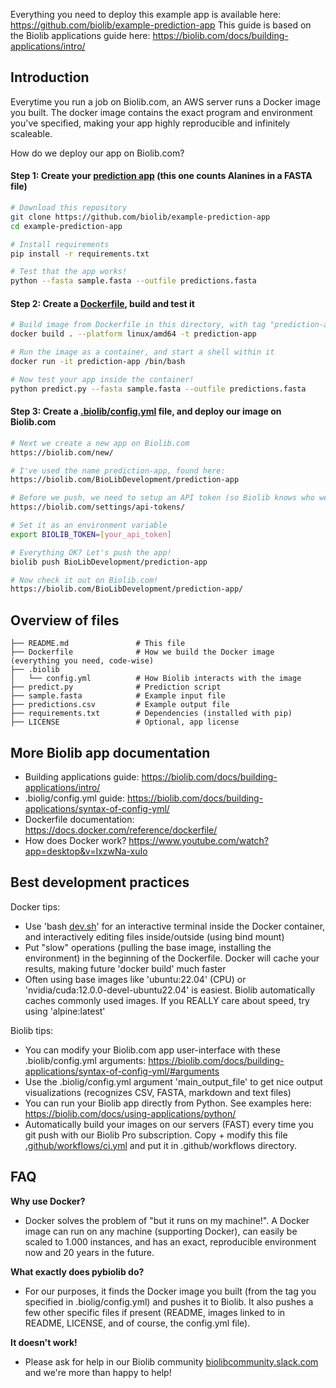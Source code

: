 Everything you need to deploy this example app is available here: https://github.com/biolib/example-prediction-app
This guide is based on the Biolib applications guide here: https://biolib.com/docs/building-applications/intro/

## Introduction

Everytime you run a job on Biolib.com, an AWS server runs a Docker image you built. The docker image contains the exact program and environment you've specified, making your app highly reproducible and infinitely scaleable.

How do we deploy our app on Biolib.com?

#### Step 1: Create your [prediction app](https://github.com/biolib/example-prediction-app/blob/main/predict.py) (this one counts Alanines in a FASTA file)

```bash
# Download this repository
git clone https://github.com/biolib/example-prediction-app
cd example-prediction-app

# Install requirements
pip install -r requirements.txt

# Test that the app works!
python --fasta sample.fasta --outfile predictions.fasta
```

#### Step 2: Create a [Dockerfile](https://github.com/biolib/example-prediction-app/blob/main/Dockerfile), build and test it

```bash
# Build image from Dockerfile in this directory, with tag "prediction-app"
docker build . --platform linux/amd64 -t prediction-app

# Run the image as a container, and start a shell within it
docker run -it prediction-app /bin/bash

# Now test your app inside the container!
python predict.py --fasta sample.fasta --outfile predictions.fasta
```

#### Step 3: Create a [.biolib/config.yml](https://github.com/biolib/example-prediction-app/blob/main/.biolib/config.yml) file, and deploy our image on Biolib.com

```bash
# Next we create a new app on Biolib.com
https://biolib.com/new/

# I've used the name prediction-app, found here:
https://biolib.com/BioLibDevelopment/prediction-app

# Before we push, we need to setup an API token (so Biolib knows who we are)
https://biolib.com/settings/api-tokens/

# Set it as an environment variable
export BIOLIB_TOKEN=[your_api_token]

# Everything OK? Let's push the app!
biolib push BioLibDevelopment/prediction-app

# Now check it out on Biolib.com!
https://biolib.com/BioLibDevelopment/prediction-app/
```
## Overview of files
```markdown'
├── README.md               # This file
├── Dockerfile              # How we build the Docker image (everything you need, code-wise)
├── .biolib
│   └── config.yml          # How Biolib interacts with the image 
├── predict.py              # Prediction script
├── sample.fasta            # Example input file
├── predictions.csv         # Example output file
├── requirements.txt        # Dependencies (installed with pip)
├── LICENSE                 # Optional, app license
```

## More Biolib app documentation
- Building applications guide: https://biolib.com/docs/building-applications/intro/
- .biolig/config.yml guide: https://biolib.com/docs/building-applications/syntax-of-config-yml/
- Dockerfile documentation: https://docs.docker.com/reference/dockerfile/
- How does Docker work? https://www.youtube.com/watch?app=desktop&v=IxzwNa-xuIo

## Best development practices
Docker tips:
- Use 'bash [dev.sh](dev.sh)' for an interactive terminal inside the Docker container, and interactively editing files inside/outside (using bind mount)
- Put "slow" operations (pulling the base image, installing the environment) in the beginning of the Dockerfile. Docker will cache your results, making future 'docker build' much faster
- Often using base images like 'ubuntu:22.04' (CPU) or 'nvidia/cuda:12.0.0-devel-ubuntu22.04' is easiest. Biolib automatically caches commonly used images. If you REALLY care about speed, try using 'alpine:latest'

Biolib tips:
- You can modify your Biolib.com app user-interface with these .biolib/config.yml arguments: https://biolib.com/docs/building-applications/syntax-of-config-yml/#arguments
- Use the .biolig/config.yml argument 'main_output_file' to get nice output visualizations (recognizes CSV, FASTA, markdown and text files)
- You can run your Biolib app directly from Python. See examples here: https://biolib.com/docs/using-applications/python/
- Automatically build your images on our servers (FAST) every time you git push with our Biolib Pro subscription. Copy + modify this file [.github/workflows/ci.yml](https://github.com/biolibtech/app-musite/blob/develop/.github/workflows/ci.yml) and put it in .github/workflows directory.

## FAQ

**Why use Docker?**
- Docker solves the problem of "but it runs on my machine!". A Docker image can run on any machine (supporting Docker), can easily be scaled to 1.000 instances, and has an exact, reproducible environment now and 20 years in the future.

**What exactly does pybiolib do?**
- For our purposes, it finds the Docker image you built (from the tag you specified in .biolig/config.yml) and pushes it to Biolib. It also pushes a few other specific files if present (README, images linked to in README, LICENSE, and of course, the config.yml file).

**It doesn't work!**
- Please ask for help in our Biolib community [biolibcommunity.slack.com](https://biolibcommunity.slack.com/) and we're more than happy to help!
